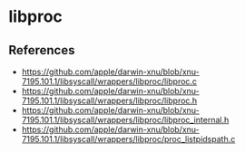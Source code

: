 # libproc

## References

- https://github.com/apple/darwin-xnu/blob/xnu-7195.101.1/libsyscall/wrappers/libproc/libproc.c
- https://github.com/apple/darwin-xnu/blob/xnu-7195.101.1/libsyscall/wrappers/libproc/libproc.h
- https://github.com/apple/darwin-xnu/blob/xnu-7195.101.1/libsyscall/wrappers/libproc/libproc_internal.h
- https://github.com/apple/darwin-xnu/blob/xnu-7195.101.1/libsyscall/wrappers/libproc/proc_listpidspath.c
